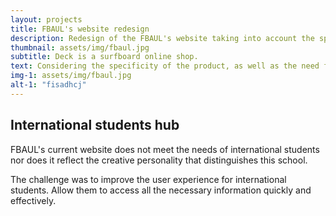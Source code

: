 ```yaml
---
layout: projects
title: FBAUL's website redesign
description: Redesign of the FBAUL's website taking into account the specific needs of international students.
thumbnail: assets/img/fbaul.jpg
subtitle: Deck is a surfboard online shop.
text: Considering the specificity of the product, as well as the need for a high monetary investment, it is important to provide enough information about it. The purchase should be possible for someone buying a surfboard for the first time as well as for someone who does it frequently.
img-1: assets/img/fbaul.jpg
alt-1: "fisadhcj"
---
```


<h2>International students hub</h2>
<p>FBAUL's current website does not meet the needs of international students nor does it reflect the creative personality that distinguishes this school.</p>
<p>The challenge was to improve the user experience for international students. Allow them to access all the necessary information quickly and effectively.</p>